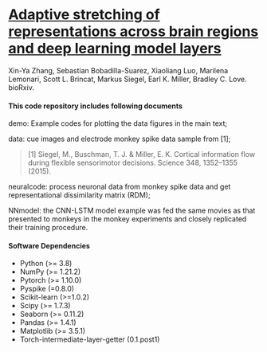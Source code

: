 
# [Adaptive stretching of representations across brain regions and deep learning model layers](https://www.biorxiv.org/content/10.1101/2023.12.01.569615v1)
Xin-Ya Zhang, Sebastian Bobadilla-Suarez, Xiaoliang Luo, Marilena Lemonari, Scott L. Brincat, Markus Siegel, Earl K. Miller, Bradley C. Love. bioRxiv.

#### This code repository includes following documents
demo: Example codes for plotting the data figures in the main text;

data: cue images and electrode monkey spike data sample from [1];
> [1] Siegel, M., Buschman, T. J. & Miller, E. K. Cortical information flow during flexible sensorimotor decisions. Science 348, 1352–1355 (2015).
> 
neuralcode: process neuronal data from monkey spike data and get representational dissimilarity matrix (RDM);

NNmodel: the CNN-LSTM model example was fed the same movies as that presented to monkeys in the monkey experiments
and closely replicated their training procedure.

#### Software Dependencies

* Python (>= 3.8)
* NumPy (>= 1.21.2)
* Pytorch (>= 1.10.0)
* Pyspike (=0.8.0)
* Scikit-learn (>=1.0.2)
* Scipy (>= 1.7.3)
* Seaborn (>= 0.11.2)
* Pandas (>= 1.4.1)
* Matplotlib (>= 3.5.1)
* Torch-intermediate-layer-getter (0.1.post1)
